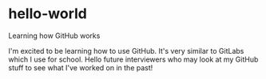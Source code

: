 # hello-world
Learning how GitHub works

I'm excited to be learning how to use GitHub.
It's very similar to GitLabs which I use for school.
Hello future interviewers who may look at my GitHub stuff to see what I've worked on in the past!
